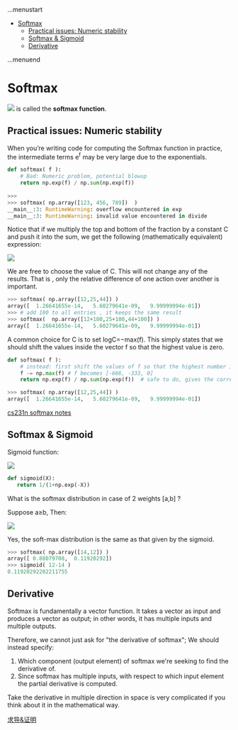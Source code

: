 ...menustart

- [Softmax](#31d953b9d49a6b4378f45097047976d0)
    - [Practical issues: Numeric stability](#40eb18ef5b1bf8f66fcdf418e2cef2cd)
    - [Softmax & Sigmoid](#72db2e1699f3b38e8823c7cd58ff5821)
    - [Derivative](#70ae6e285cc14c8486e3cf5bec39d1fd)

...menuend


<h2 id="31d953b9d49a6b4378f45097047976d0"></h2>


# Softmax

![](../imgs/softmax3.gif)  is called the **softmax function**.


<h2 id="40eb18ef5b1bf8f66fcdf418e2cef2cd"></h2>


## Practical issues: Numeric stability

When you’re writing code for computing the Softmax function in practice, the intermediate terms e<sup>f</sup>  may be very large due to the exponentials.

```python
def softmax( f ):
    # Bad: Numeric problem, potential blowup
    return np.exp(f) / np.sum(np.exp(f))
    
>>>
>>> softmax( np.array([123, 456, 789])  )
__main__:3: RuntimeWarning: overflow encountered in exp
__main__:3: RuntimeWarning: invalid value encountered in divide
```

Notice that if we multiply the top and bottom of the fraction by a constant C and push it into the sum, we get the following (mathematically equivalent) expression:

![](../imgs/softmax4.gif) 

We are free to choose the value of C. This will not change any of the results. That is , only the relative difference of one action over another is important.

```python
>>> softmax( np.array([12,25,44]) )
array([  1.26641655e-14,   5.60279641e-09,   9.99999994e-01])
>>> # add 100 to all entries , it keeps the same result
>>> softmax(  np.array([12+100,25+100,44+100]) )
array([  1.26641655e-14,   5.60279641e-09,   9.99999994e-01])
```

A common choice for C is to set logC=−max(f). This simply states that we should shift the values inside the vector f so that the highest value is zero.


```python
def softmax( f ):
    # instead: first shift the values of f so that the highest number is 0:
    f -= np.max(f) # f becomes [-666, -333, 0]
    return np.exp(f) / np.sum(np.exp(f))  # safe to do, gives the correct answer

>>> softmax( np.array([12,25,44]) )
array([  1.26641655e-14,   5.60279641e-09,   9.99999994e-01])
```


[cs231n softmax notes](http://cs231n.github.io/linear-classify/#softmax)


<h2 id="72db2e1699f3b38e8823c7cd58ff5821"></h2>


## Softmax & Sigmoid 

Sigmoid function:

![](../imgs/sigmoid.gif)


```python
def sigmoid(X):
   return 1/(1+np.exp(-X))
```

What is the softmax distribution in case of 2 weights [a,b] ?

Suppose a≥b, Then:

![](../imgs/softmax-sigmoid.gif)

Yes, the soft-max distribution is the same as that given by the sigmoid.

```python
>>> softmax( np.array([14,12]) )
array([ 0.88079708,  0.11920292])
>>> sigmoid( 12-14 )
0.11920292202211755
```


<h2 id="70ae6e285cc14c8486e3cf5bec39d1fd"></h2>


## Derivative

Softmax is fundamentally a vector function. It takes a vector as input and produces a vector as output; in other words, it has multiple inputs and multiple outputs.

Therefore, we cannot just ask for "the derivative of softmax"; We should instead specify:

1. Which component (output element) of softmax we're seeking to find the derivative of.
2. Since softmax has multiple inputs, with respect to which input element the partial derivative is computed.


Take the derivative in multiple direction in space is very complicated if you think about it in the mathematical way. 


[求导&证明](https://zhuanlan.zhihu.com/p/25723112)



